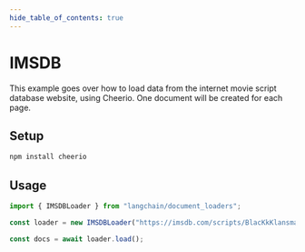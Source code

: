 ```yaml
---
hide_table_of_contents: true
---
```


# IMSDB

This example goes over how to load data from the internet movie script database website, using Cheerio. One document will be created for each page.

## Setup

```bash npm2yarn
npm install cheerio
```

## Usage

```typescript
import { IMSDBLoader } from "langchain/document_loaders";

const loader = new IMSDBLoader("https://imsdb.com/scripts/BlacKkKlansman.html");

const docs = await loader.load();
```
